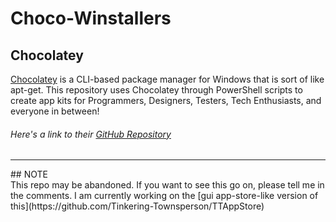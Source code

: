 # Choco-Winstallers
## Chocolatey
[Chocolatey](https://chocolatey.org/) is a CLI-based package manager for Windows that is sort of like apt-get. This repository uses Chocolatey through PowerShell scripts to create app kits for Programmers, Designers, Testers, Tech Enthusiasts, and everyone in between!
###### Here's a link to their [GitHub Repository](https://github.com/chocolatey/choco)

<hr>
## NOTE
<br>
This repo may be abandoned. If you want to see this go on, please tell me in the comments.
I am currently working on the [gui app-store-like version of this](https://github.com/Tinkering-Townsperson/TTAppStore)
